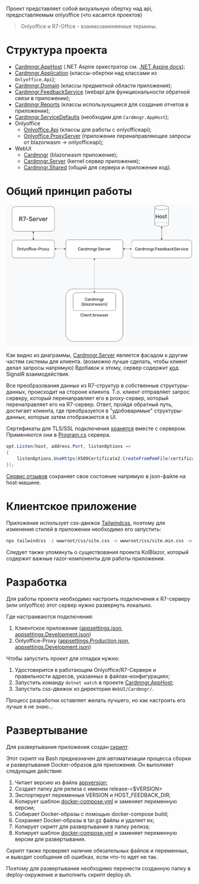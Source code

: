 Проект представляет собой визуальную обертку над api, предоставляемым onlyoffice (что касается проектов)

> Onlyoffice и R7-Office - взаимозаменяемые термины.

# Структура проекта

- [Cardmngr.AppHost](/Cardmngr.AppHost/Cardmngr.AppHost.csproj) (.NET Aspire оркестратор см. [.NET Aspire docs](https://learn.microsoft.com/en-us/dotnet/aspire/));
- [Cardmngr.Application](/Cardmngr.Application/Cardmngr.Application.csproj) (классы-обертки над классами из `Onlyoffice.Api`);
- [Cardmngr.Domain](/Cardmngr.Domain/Cardmngr.Domain.csproj) (классы предметной области приложения);
- [Cardmngr.FeedbackService](/Cardmngr.FeedbackService/Cardmngr.FeedbackService.csproj) (webapi для функциональности обратной связи в приложении);
- [Cardmngr.Reports](/Cardmngr.Reports/Cardmngr.Reports.csproj) (классы использующиеся для создания отчетов в приложении);
- [Cardmngr.ServiceDefaults](/Cardmngr.ServiceDefaults/Cardmngr.ServiceDefaults.csproj) (необходим для `Cardmngr.AppHost`);
- Onlyoffice
  - [Onlyoffice.Api](/Onlyoffice/Onlyoffice.Api/Onlyoffice.Api.csproj) (классы для работы с onlyofficeapi);
  - [Onlyoffice.ProxyServer](/Onlyoffice/Onlyoffice.ProxyServer/Onlyoffice.ProxyServer.csproj) (приложение перенаправляющее запросы от blazorwasm → onlyofficeapi);
- WebUI
  - [Cardmngr](/WebUI/Cardmngr/Cardmngr.csproj) (blazorwasm приложение);
  - [Cardmngr.Server](/WebUI/Cardmngr.Server/Cardmngr.Server.csproj) (kernel сервер приложения);
  - [Cardmngr.Shared](/WebUI/Cardmngr.Shared/Cardmngr.Shared.csproj) (общий для сервера и приложения код).

# Общий принцип работы

![interaction scheme](/doc-images/interaction-scheme.png)

Как видно из диаграммы, [Cardmngr.Server](/WebUI/Cardmngr.Server/Cardmngr.Server.csproj) является фасадом к другим частям системы для клиента. (возможно лучше сделать, чтобы клиент делал запросы напрямую) Вдобавок к этому, сервер содержит [код](/WebUI/Cardmngr.Server/Hubs/) SignalR взаимодействия.

Все преобразования данных из R7-структур в собственные структуры-данных, происходит на стороне клиента. Т.о. клиент отправляет запрос серверу, который перенаправляет его в proxy-сервер, который перенаправляет его на R7-сервер. Ответ, пройдя обратный путь, достигает клиента, где преобразуется в "удобоваримые" структуры-данных, которые затем отображаются в UI.

Сертификаты для TLS/SSL подключения [хранятся](/WebUI/Cardmngr.Server/config/) вместе с сервером. Применяются они в [Program.cs](/WebUI/Cardmngr.Server/Program.cs) сервера.

```cs
opt.Listen(host, address.Port, listenOptions =>
{
    listenOptions.UseHttps(X509Certificate2.CreateFromPemFile(certificatePath, keyCertificate));
});
```

[Сервис отзывов](Cardmngr.FeedbackService/Cardmngr.FeedbackService.csproj) сохраняет свое состояние напрямую в json-файле на host-машине.

# Клиентское приложение

Приложение использует css-движок [Tailwindcss](https://tailwindcss.com/docs/), поэтому для изменения стилей в приложении необходимо его запустить:

```bash
npx tailwindcss -i wwwroot/css/site.css -o wwwroot/css/site.min.css -w
```

Следует также упомянуть о существования проекта KolBlazor, который содержит важные razor-компоненты для работы приложения.

# Разработка

Для работы проекта необходимо настроить подключения к R7-серверу (или onlyoffice) этот сервер нужно развернуть локально.

Где настраиваются подключения: 

1. Клиентское приложение ([appsettings.json](/WebUI/Cardmngr/wwwroot/appsettings.json), [appsettings.Development.json](/WebUI/Cardmngr/wwwroot/appsettings.json))
2. Onlyoffice-Proxy ([appsettings.Production.json](/Onlyoffice/Onlyoffice.ProxyServer/appsettings.Production.json), [appsettings.Development.json](/Onlyoffice/Onlyoffice.ProxyServer/appsettings.Development.json))

Чтобы запустить проект для отладки нужно:

1. Удостоверится в работающем Onlyoffice/R7-Сервере и правильности адресов, указанных в файлах-конфигурациях;
2. Запустить команду `dotnet watch` в проекте [Cardmngr.AppHost](/Cardmngr.AppHost/Cardmngr.AppHost.csproj);
3. Запустить css-движок из директории `WebUI/Cardmngr/`.

Процесс разработки оставляет желать лучшего, но как настроить его лучше я не знаю...

# Развертывание

Для развертывания приложения создан [скрипт](/release.sh).

Этот скрипт на Bash предназначен для автоматизации процесса сборки и развертывания Docker-образов для приложения. Он выполняет следующие действия:

1. Читает версию из файла [appversion](WebUI/Cardmngr.Server/appversion);
2. Создает папку для релиза с именем release-<$VERSION>
3. Экспортирует переменные VERSION и HOST_FEEDBACK_DIR;
4. Копирует шаблон [docker-compose.yml](/docker-compose.yml.build.template) и заменяет переменную версии;
5. Собирает Docker-образы с помощью docker-compose build;
6. Сохраняет Docker-образы в tar.gz файлы и удаляет их;
7. Копирует скрипт для развертывания в папку релиза;
8. Копирует шаблон [docker-compose.yml](/docker-compose.yml.deploy.template) и заменяет переменную версии для развертывания.

Скрипт также проверяет наличие обязательных файлов и переменных, и выводит сообщения об ошибках, если что-то идет не так.

Поэтому для развертывания необходимо перенести созданную папку в deploy-окружение и выполнить скрипт deploy.sh.

